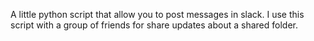 A little python script that allow you to post messages in slack. I use this
script with a group of friends for share updates about a shared folder.
